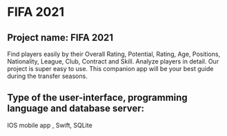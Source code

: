 # FIFA 2021
## Project name: FIFA 2021
Find players easily by their Overall Rating, Potential, Rating, Age, Positions, Nationality, League, Club, Contract and Skill. Analyze players in detail. Our project is super easy to use. This companion app will be your best guide during the transfer seasons.

## Type of the user-interface, programming language and database server:
IOS mobile app , Swift, SQLite

